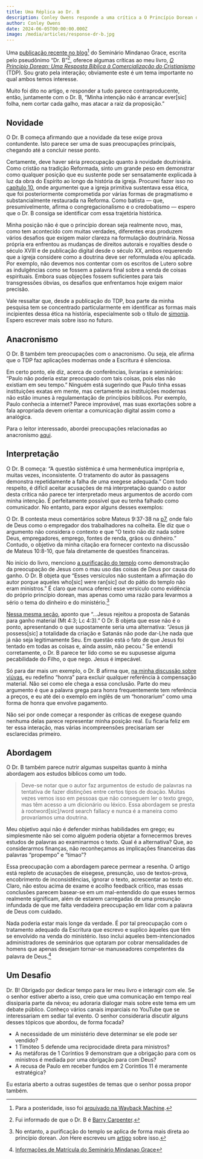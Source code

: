 ```yaml
---
title: Uma Réplica ao Dr. B
description: Conley Owens responde a uma crítica a O Princípio Dorean de Dr. B do Seminário Mindanao Grace.
author: Conley Owens
date: 2024-06-05T00:00:00.000Z
image: /media/articles/response-dr-b.jpg
---
```


Uma [publicação recente no blog](https://mgseminary.com/exegetical-practices-a-response-to-the-dorean-principle)[^1] do Seminário Mindanao Grace, escrita pelo pseudônimo “Dr. B”[^2], oferece algumas críticas ao meu livro, _[O Princípio Dorean: Uma Resposta Bíblica à Comercialização do Cristianismo](https://thedoreanprinciple.org/)_ (TDP). Sou grato pela interação; obviamente este é um tema importante no qual ambos temos interesse.

Muito foi dito no artigo, e responder a tudo parece contraproducente, então, juntamente com o Dr. B, “Minha intenção não é arrancar ever[sic] folha, nem cortar cada galho, mas atacar a raiz da proposição.”


## Novidade

O Dr. B começa afirmando que a novidade da tese exige prova contundente. Isto parece ser uma de suas preocupações principais, chegando até a concluir nesse ponto.

Certamente, deve haver séria preocupação quanto à novidade doutrinária. Como cristão na tradição Reformada, sinto um grande peso em demonstrar como qualquer posição que eu sustente pode ser sensatamente explicada à luz da obra do Espírito ao longo da história da igreja. Procurei fazer isso no [capítulo 10](https://thedoreanprinciple.org/#c10), onde argumentei que a igreja primitiva sustentava essa ética, que foi posteriormente comprometida por várias formas de pragmatismo e substancialmente restaurada na Reforma. Como batista — que, presumivelmente, afirma o congregacionalismo e o credobatismo — espero que o Dr. B consiga se identificar com essa trajetória histórica.

Minha posição não é que o princípio dorean seja realmente novo, mas, como tem acontecido com muitas verdades, diferentes eras produzem vários desafios que exigem maior clareza na formulação doutrinária. Nossa própria era enfrentou as mudanças de direitos autorais e royalties desde o século XVIII e de publicação digital desde o século XX, ambos requerendo que a igreja considere como a doutrina deve ser reformulada e/ou aplicada. Por exemplo, não devemos nos contentar com os escritos de Lutero sobre as indulgências como se fossem a palavra final sobre a venda de coisas espirituais. Embora suas objeções fossem suficientes para tais transgressões óbvias, os desafios que enfrentamos hoje exigem maior precisão.

Vale ressaltar que, desde a publicação do TDP, boa parte da minha pesquisa tem se concentrado particularmente em identificar as formas mais incipientes dessa ética na história, especialmente sob o título de [simonia](https://sellingjesus.org/articles/simony). Espero escrever mais sobre isso no futuro.


## Anacronismo

O Dr. B também tem preocupações com o anacronismo. Ou seja, ele afirma que o TDP faz aplicações modernas onde a Escritura é silenciosa.

Em certo ponto, ele diz, acerca de conferências, livrarias e seminários: “Paulo não poderia estar preocupado com tais coisas, pois elas não existiam em seu tempo.” Ninguém está sugerindo que Paulo tinha essas instituições exatas em mente, mas certamente as instituições modernas não estão imunes à regulamentação de princípios bíblicos. Por exemplo, Paulo conhecia a internet? Parece improvável, mas suas exortações sobre a fala apropriada devem orientar a comunicação digital assim como a analógica.

Para o leitor interessado, abordei preocupações relacionadas ao anacronismo [aqui](https://sellingjesus.org/articles/freely-give-today).


## Interpretação

O Dr. B começa: “A questão sistêmica é uma hermenêutica imprópria e, muitas vezes, inconsistente. O tratamento do autor às passagens demonstra repetidamente a falha de uma exegese adequada.” Com todo respeito, é difícil aceitar acusações de má interpretação quando o autor desta crítica não parece ter interpretado meus argumentos de acordo com minha intenção. É perfeitamente possível que eu tenha falhado como comunicador. No entanto, para expor alguns desses exemplos:

O Dr. B contesta meus comentários sobre Mateus 9:37-38 na [p7](https://thedoreanprinciple.org/#c1_3), onde falo de Deus como o empregador dos trabalhadores na colheita. Ele diz que o argumento não considera o contexto e que “O texto não diz nada sobre Deus, empregadores, emprego, fontes de renda, grãos ou dinheiro.” Contudo, o objetivo da minha citação era fornecer contexto na discussão de Mateus 10:8-10, que fala diretamente de questões financeiras.

No início do livro, menciono [a purificação do templo](https://thedoreanprinciple.org/#c1_6) como demonstração da preocupação de Jesus com o mau uso das coisas de Deus por causa do ganho. O Dr. B objeta que “Esses versículos não sustentam a afirmação do autor porque aqueles who[sic] were ran[sic] out do pátio do templo não eram ministros.” É claro que nunca ofereci esse versículo como evidência do próprio princípio dorean, mas apenas como uma razão para levarmos a sério o tema do dinheiro e do ministério.[^3]

[Nessa mesma seção](https://thedoreanprinciple.org/#c1_6), aponto que “...Jesus rejeitou a proposta de Satanás para ganho material (Mt 4:3; Lc 4:3).” O Dr. B objeta que esse não é o ponto, apresentando o que supostamente seria uma alternativa: “Jesus já possess[sic] a totalidade da criação e Satanás não pode dar-Lhe nada que já não seja legitimamente Seu. Em questão está o fato de que Jesus foi tentado em todas as coisas e, ainda assim, não pecou.” Se entendi corretamente, o Dr. B parece ter lido como se eu supusesse alguma pecabilidade do Filho, o que nego. Jesus é impecável.

Só para dar mais um exemplo, o Dr. B afirma que, [na minha discussão sobre viúvas](https://thedoreanprinciple.org/#c3_3), eu redefino “honra” para excluir qualquer referência à compensação material. Não sei como ele chega a essa conclusão. Parte do meu argumento é que a palavra grega para honra frequentemente tem referência a preços, e eu até dei o exemplo em inglês de um “honorarium” como uma forma de honra que envolve pagamento.

Não sei por onde começar a responder às críticas de exegese quando nenhuma delas parece representar minha posição real. Eu ficaria feliz em ter essa interação, mas várias incompreensões precisariam ser esclarecidas primeiro.


## Abordagem

O Dr. B também parece nutrir algumas suspeitas quanto à minha abordagem aos estudos bíblicos como um todo.

> Deve-se notar que o autor faz argumentos de estudo de palavras na tentativa de fazer distinções entre certos tipos de doação. Muitas vezes vemos isso em pessoas que não conseguem ler o texto grego, mas têm acesso a um dicionário ou léxico. Essa abordagem se presta à rootword[sic]/word search fallacy e nunca é a maneira como provaríamos uma doutrina.

Meu objetivo aqui não é defender minhas habilidades em grego; eu simplesmente não sei como alguém poderia objetar a fornecermos breves estudos de palavras ao examinarmos o texto. Qual é a alternativa? Que, ao considerarmos finanças, não reconheçamos as implicações financeiras das palavras “propempo” e “timao”?

Essa preocupação com a abordagem parece permear a resenha. O artigo está repleto de acusações de eisegese, presunção, uso de textos-prova, encobrimento de inconsistências, ignorar o texto, acrescentar ao texto etc. Claro, não estou acima de exame e acolho feedback crítico, mas essas conclusões parecem basear-se em um mal-entendido do que esses termos realmente significam, além de estarem carregadas de uma presunção infundada de que me falta verdadeira preocupação em lidar com a palavra de Deus com cuidado.

Nada poderia estar mais longe da verdade. É por tal preocupação com o tratamento adequado da Escritura que escrevo e suplico àqueles que têm se envolvido na venda do ministério. Isso inclui aqueles bem-intencionados administradores de seminários que optaram por cobrar mensalidades de homens que apenas desejam tornar-se manuseadores competentes da palavra de Deus.[^4]


## Um Desafio

Dr. B! Obrigado por dedicar tempo para ler meu livro e interagir com ele. Se o senhor estiver aberto a isso, creio que uma comunicação em tempo real dissiparia parte da névoa; eu adoraria dialogar mais sobre este tema em um debate público. Conheço vários canais imparciais no YouTube que se interessariam em sediar tal evento. O senhor consideraria discutir alguns desses tópicos que abordou, de forma focada?

* A necessidade de um ministério deve determinar se ele pode ser vendido?
* 1 Timóteo 5 defende uma reciprocidade direta para ministros?
* As metáforas de 1 Coríntios 9 demonstram que a obrigação para com os ministros é mediada por uma obrigação para com Deus?
* A recusa de Paulo em receber fundos em 2 Coríntios 11 é meramente estratégica?

Eu estaria aberto a outras sugestões de temas que o senhor possa propor também.


[^1]: Para a posteridade, isso foi [arquivado na Wayback Machine](https://web.archive.org/web/20240604183622/https://mgseminary.com/exegetical-practices-a-response-to-the-dorean-principle).

[^2]: Fui informado de que o Dr. B é [Barry Carpenter](https://x.com/BarryGCarpenter).

[^3]: No entanto, a purificação do templo se aplica de forma mais direta ao princípio dorean. Jon Here escreveu um [artigo](https://sellingjesus.org/articles/temple-cleansing) sobre isso.

[^4]: [Informações de Matrícula do Seminário Mindanao Grace](https://assets.zyrosite.com/mp86aMOyBxSWV5Pe/mgsstudentguide.3-mk3D17P7V9H8V54G.pdf)
